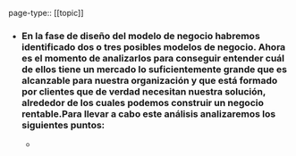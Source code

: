 page-type:: [[topic]]
- ### En la fase de diseño del modelo de negocio habremos identificado dos o tres posibles modelos de negocio. Ahora es el momento de analizarlos para conseguir entender cuál de ellos tiene un mercado lo suficientemente grande que es alcanzable para nuestra organización y que está formado por clientes que de verdad necesitan nuestra solución, alrededor de los cuales podemos construir un negocio rentable.Para llevar a cabo este análisis analizaremos los siguientes puntos:
  - 


